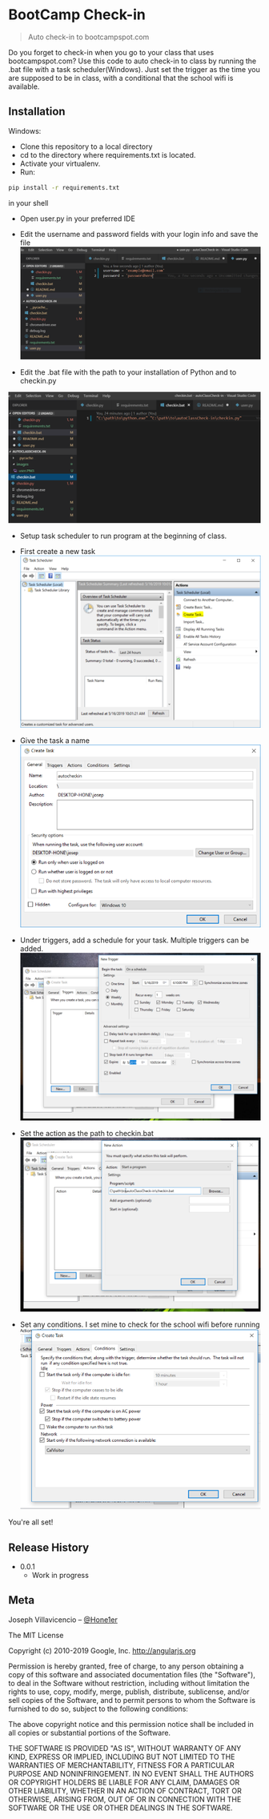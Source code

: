 # BootCamp Check-in
> Auto check-in to bootcampspot.com


Do you forget to check-in when you go to your class that uses bootcampspot.com? Use this code to auto check-in to class by running the .bat file with a task scheduler(Windows). Just set the trigger as the time you are supposed to be in class, with a conditional that the school wifi is available.


## Installation

Windows:
- Clone this repository to a local directory
- cd to the directory where requirements.txt is located.
- Activate your virtualenv.
- Run: 
```sh
pip install -r requirements.txt
```
in your shell

- Open user.py in your preferred IDE

- Edit the username and password fields with your login info and save the file
![](images/user.PNG)

- Edit the .bat file with the path to your installation of Python and to checkin.py 

![](images/path.PNG)

- Setup task scheduler to run program at the beginning of class. 

- First create a new task
![](images/createtask.PNG)

- Give the task a name
![](images/nametask.PNG)

- Under triggers, add a schedule for your task. Multiple triggers can be added.
![](images/scheduletask.PNG)

- Set the action as the path to checkin.bat
![](images/action.PNG)

- Set any conditions. I set mine to check for the school wifi before running
![](images/conditions.PNG)

You're all set!


## Release History

* 0.0.1
    * Work in progress

## Meta

Joseph Villavicencio – [@Hone1er](https://twitter.com/hone1er)

    
The MIT License

Copyright (c) 2010-2019 Google, Inc. http://angularjs.org

Permission is hereby granted, free of charge, to any person obtaining a copy
of this software and associated documentation files (the "Software"), to deal
in the Software without restriction, including without limitation the rights
to use, copy, modify, merge, publish, distribute, sublicense, and/or sell
copies of the Software, and to permit persons to whom the Software is
furnished to do so, subject to the following conditions:

The above copyright notice and this permission notice shall be included in
all copies or substantial portions of the Software.

THE SOFTWARE IS PROVIDED "AS IS", WITHOUT WARRANTY OF ANY KIND, EXPRESS OR
IMPLIED, INCLUDING BUT NOT LIMITED TO THE WARRANTIES OF MERCHANTABILITY,
FITNESS FOR A PARTICULAR PURPOSE AND NONINFRINGEMENT. IN NO EVENT SHALL THE
AUTHORS OR COPYRIGHT HOLDERS BE LIABLE FOR ANY CLAIM, DAMAGES OR OTHER
LIABILITY, WHETHER IN AN ACTION OF CONTRACT, TORT OR OTHERWISE, ARISING FROM,
OUT OF OR IN CONNECTION WITH THE SOFTWARE OR THE USE OR OTHER DEALINGS IN
THE SOFTWARE.
